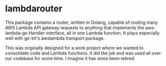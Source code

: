 <script setup lang="ts">
import RepoButton from "../components/RepoButton.vue";
</script>

# lambdarouter

This package contains a router, written in Golang, capable of routing many AWS Lambda API gateway
requests to anything that implements the aws-lambda-go Handler interface, all in one Lambda
function. It plays especially well with go-kit's awslambda transport package.

This was originally designed for a work project where we wanted to consolidate code and Lambda
functions. It did the job and was used all over our codebase for some time. I imagine it has since
been retired.

<RepoButton href="https://github.com/whip-networks/lambdarouter" />
